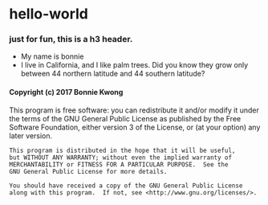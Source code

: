 # hello-world

### just for fun, this is a h3 header.

* My name is bonnie
* I live in California, and I like palm trees. Did you know they grow only between 44 northern latitude and 44 southern latitude?



#### Copyright (c) 2017 Bonnie Kwong
This program is free software: you can redistribute it and/or modify
    it under the terms of the GNU General Public License as published by
    the Free Software Foundation, either version 3 of the License, or
    (at your option) any later version.

    This program is distributed in the hope that it will be useful,
    but WITHOUT ANY WARRANTY; without even the implied warranty of
    MERCHANTABILITY or FITNESS FOR A PARTICULAR PURPOSE.  See the
    GNU General Public License for more details.

    You should have received a copy of the GNU General Public License
    along with this program.  If not, see <http://www.gnu.org/licenses/>.
